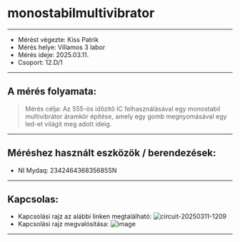 # monostabilmultivibrator
---  
- Mérést végezte: Kiss Patrik
- Mérés helye: Villamos 3 labor
- Mérés ideje: 2025.03.11.
- Csoport: 12.D/1


---   

## A mérés folyamata:
>Mérés célja: Az 555-ös időzítő IC felhasználásával egy monostabil multivibrátor áramkör építése, amely egy gomb megnyomásával egy led-et világit meg adott ideig.



---


## Méréshez használt eszközök / berendezések:
- NI Mydaq: 234246436835685SN


---


## Kapcsolas:
- Kapcsolási rajz az alábbi linken megtalálható: ![circuit-20250311-1209](https://github.com/user-attachments/assets/b0562f80-33d9-4bc7-b73f-6a13d0cd2130)
- Kapcsolási rajz megvalósitása: ![image](https://github.com/user-attachments/assets/de53c4b7-034d-40dc-9698-e7786c08982f)


---



   

